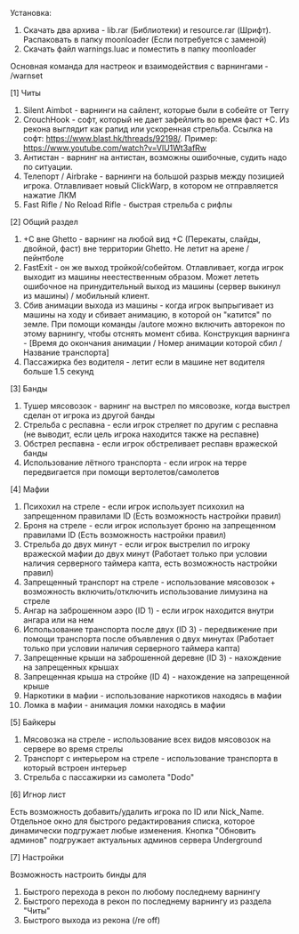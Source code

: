 Установка:
1. Скачать два архива - lib.rar (Библиотеки) и resource.rar (Шрифт). Распаковать в папку moonloader (Если потребуется с заменой)
2. Скачать файл warnings.luac и поместить в папку moonloader

Основная команда для настреок и взаимодействия с варнингами - /warnset

[1] Читы
1) Silent Aimbot - варнинги на сайлент, которые были в собейте от Terry
2) CrouchHook - софт, который не дает зафейлить во время фаст +С. Из рекона выглядит как рапид или ускоренная стрельба. Ссылка на софт: https://www.blast.hk/threads/92198/. Пример: https://www.youtube.com/watch?v=VlU1Wt3afRw
3) Антистан - варнинг на антистан, возможны ошибочные, судить надо по ситуации.
4) Телепорт / Airbrake - варнинги на большой разрыв между позицией игрока. Отлавливает новый ClickWarp, в котором не отправляется нажатие ЛКМ
5) Fast Rifle / No Reload Rifle - быстрая стрельба с рифлы

[2] Общий раздел
1) +С вне Ghetto - варнинг на любой вид +С (Перекаты, слайды, двойной, фаст) вне территории Ghetto. Не летит на арене / пейнтболе
2) FastExit - он же выход тройкой/собейтом. Отлавливает, когда игрок выходит из машины неестественным образом. Может лететь ошибочное на принудительный выход из машины (сервер выкинул из машины) / мобильный клиент.
3) Сбив анимации выхода из машины - когда игрок выпрыгивает из машины на ходу и сбивает анимацию, в которой он "катится" по земле. При помощи команды /autore можно включить авторекон по этому варнингу, чтобы отснять момент сбива. Конструкция варнинга - [Время до окончания анимации / Номер анимации которой сбил / Название транспорта]
4) Пассажирка без водителя - летит если в машине нет водителя больше 1.5 секунд

[3] Банды
1) Тушер мясовозок - варнинг на выстрел по мясовозке, когда выстрел сделан от игрока из другой банды
2) Стрельба с респавна - если игрок стреляет по другим с респавна (не выводит, если цель игрока находится также на респавне)
3) Обстрел респавна - если игрок обстреливает респавн вражеской банды
4) Использование лётного транспорта - если игрок на терре передвигается при помощи вертолетов/самолетов

[4] Мафии
1) Психохил на стреле - если игрок использует психохил на запрещенном правилами ID (Есть возможность настройки правил)
2) Броня на стреле - если игрок использует броню на запрещенном правилами ID (Есть возможность настройки правил)
3) Стрельба до двух минут - если игрок выстрелил по игроку вражеской мафии до двух минут (Работает только при условии наличия серверного таймера капта, есть возможность настройки правил)
4) Запрещенный транспорт на стреле - использование мясовозок + возможность включить/отключить использование лимузина на стреле
5) Ангар на заброшенном аэро (ID 1) - если игрок находится внутри ангара или на нем
6) Использование транспорта после двух (ID 3) - передвижение при помощи транспорта после объявления о двух минутах (Работает только при условии наличия серверного таймера капта)
7) Запрещенные крыши на заброшенной деревне (ID 3) - нахождение на запрещенных крышах
8) Запрещенная крыша на стройке (ID 4) - нахождение на запрещенной крыше
9) Наркотики в мафии - использование наркотиков находясь в мафии
10) Ломка в мафии - анимация ломки находясь в мафии

[5] Байкеры
1) Мясовозка на стреле - использование всех видов мясовозок на сервере во время стрелы
2) Транспорт с интерьером на стреле - использование транспорта в который встроен интерьер
3) Стрельба с пассажирки из самолета "Dodo"

[6] Игнор лист

Есть возможность добавить/удалить игрока по ID или Nick_Name. Отдельное окно для быстрого редактирования списка, которое динамически подгружает любые изменения. Кнопка "Обновить админов" подгружает актуальных админов сервера Underground

[7] Настройки

Возможность настроить бинды для
1) Быстрого перехода в рекон по любому последнему варнингу
2) Быстрого перехода в рекон по последнему варнингу из раздела "Читы"
3) Быстрого выхода из рекона (/re off)
